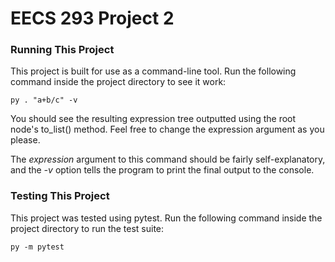 # EECS 293 Project 2

### Running This Project
This project is built for use as a command-line tool. Run the following command inside the project directory to see it work:

```
py . "a+b/c" -v
```

You should see the resulting expression tree outputted using the root node's to_list() method. Feel free to change the expression argument as you please.

The *expression* argument to this command should be fairly self-explanatory, and the *-v* option tells the program to print the final output to the console.

### Testing This Project
This project was tested using pytest. Run the following command inside the project directory to run the test suite:

```
py -m pytest
```